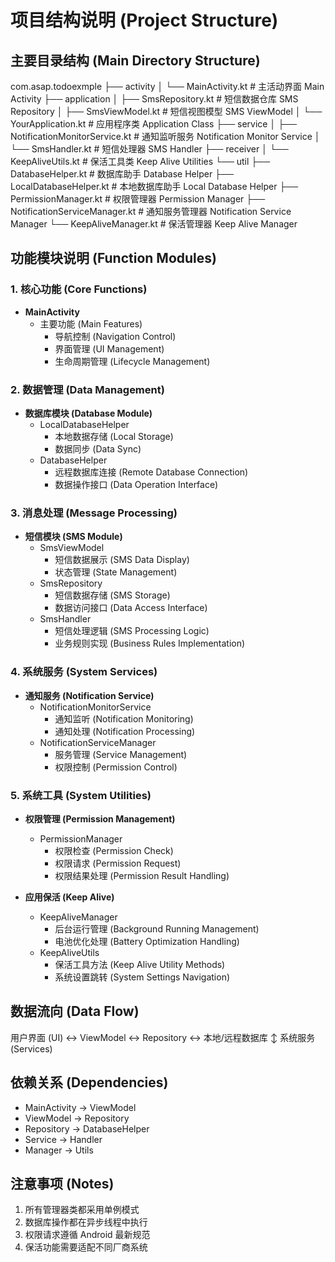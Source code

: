 <!--
 * @Description: 
 * @Author: Manda
 * @Version: 
 * @Date: 2025-03-16 16:50:53
 * @LastEditors: Manda
 * @LastEditTime: 2025-03-16 16:52:52
-->
# 项目结构说明 (Project Structure)

## 主要目录结构 (Main Directory Structure) 

com.asap.todoexmple
├── activity
│ └── MainActivity.kt # 主活动界面  Main Activity
├── application
│ ├── SmsRepository.kt # 短信数据仓库  SMS Repository
│ ├── SmsViewModel.kt # 短信视图模型  SMS ViewModel
│ └── YourApplication.kt # 应用程序类  Application Class
├── service
│ ├── NotificationMonitorService.kt # 通知监听服务  Notification Monitor Service
│ └── SmsHandler.kt # 短信处理器  SMS Handler
├── receiver
│ └── KeepAliveUtils.kt # 保活工具类  Keep Alive Utilities
└── util
├── DatabaseHelper.kt # 数据库助手  Database Helper
├── LocalDatabaseHelper.kt # 本地数据库助手  Local Database Helper
├── PermissionManager.kt # 权限管理器  Permission Manager
├── NotificationServiceManager.kt # 通知服务管理器  Notification Service Manager
└── KeepAliveManager.kt # 保活管理器  Keep Alive Manager


## 功能模块说明 (Function Modules)

### 1. 核心功能 (Core Functions)
- **MainActivity** 
  - 主要功能 (Main Features)
    - 导航控制 (Navigation Control)
    - 界面管理 (UI Management)
    - 生命周期管理 (Lifecycle Management)
  
### 2. 数据管理 (Data Management)
- **数据库模块 (Database Module)**
  - LocalDatabaseHelper
    - 本地数据存储 (Local Storage)
    - 数据同步 (Data Sync)
  - DatabaseHelper
    - 远程数据库连接 (Remote Database Connection)
    - 数据操作接口 (Data Operation Interface)

### 3. 消息处理 (Message Processing)
- **短信模块 (SMS Module)**
  - SmsViewModel
    - 短信数据展示 (SMS Data Display)
    - 状态管理 (State Management)
  - SmsRepository
    - 短信数据存储 (SMS Storage)
    - 数据访问接口 (Data Access Interface)
  - SmsHandler
    - 短信处理逻辑 (SMS Processing Logic)
    - 业务规则实现 (Business Rules Implementation)

### 4. 系统服务 (System Services)
- **通知服务 (Notification Service)**
  - NotificationMonitorService
    - 通知监听 (Notification Monitoring)
    - 通知处理 (Notification Processing)
  - NotificationServiceManager
    - 服务管理 (Service Management)
    - 权限控制 (Permission Control)

### 5. 系统工具 (System Utilities)
- **权限管理 (Permission Management)**
  - PermissionManager
    - 权限检查 (Permission Check)
    - 权限请求 (Permission Request)
    - 权限结果处理 (Permission Result Handling)

- **应用保活 (Keep Alive)**
  - KeepAliveManager
    - 后台运行管理 (Background Running Management)
    - 电池优化处理 (Battery Optimization Handling)
  - KeepAliveUtils
    - 保活工具方法 (Keep Alive Utility Methods)
    - 系统设置跳转 (System Settings Navigation)

## 数据流向 (Data Flow)

用户界面 (UI) ↔ ViewModel ↔ Repository ↔ 本地/远程数据库
↕
系统服务 (Services)

## 依赖关系 (Dependencies)
- MainActivity → ViewModel
- ViewModel → Repository
- Repository → DatabaseHelper
- Service → Handler
- Manager → Utils

## 注意事项 (Notes)
1. 所有管理器类都采用单例模式
2. 数据库操作都在异步线程中执行
3. 权限请求遵循 Android 最新规范
4. 保活功能需要适配不同厂商系统

